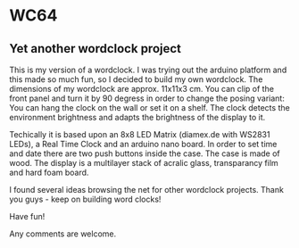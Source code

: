 # WC64
## Yet another wordclock project

This is my version of a wordclock. I was trying out the arduino platform and this made so much fun, so I decided to build my own wordclock. The dimensions of my wordclock are approx. 11x11x3 cm. You can clip of the front panel and turn it by 90 degress 
in order to change the posing variant: You can hang the clock on the wall or set it on a shelf. The clock detects
the environment brightness and adapts the brightness of the display to it.

Techically it is based upon an 8x8 LED Matrix (diamex.de with WS2831 LEDs), a Real Time Clock and an arduino nano board. In order to set time and date there are two push buttons inside the case. The case is made of wood. The display is a multilayer stack of acralic glass, transparancy film and hard foam board.

I found several ideas browsing the net for other wordclock projects. Thank you guys - keep on building word clocks!

Have fun!

Any comments are welcome.
